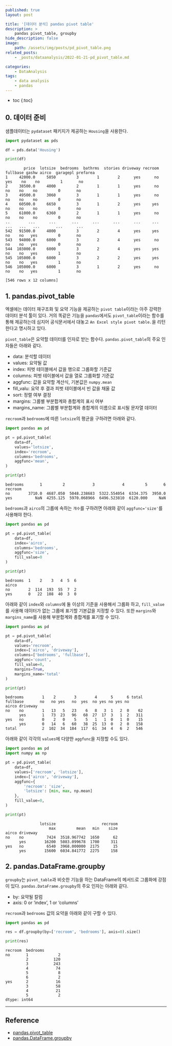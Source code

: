 ```yaml
---
published: true
layout: post

title: '[데이터 분석] pandas pivot table'
description: >
    pandas pivot_table, groupby
hide_description: false
image:
    path: /assets/img/posts/pd_pivot_table.png
related_posts:
    - _posts/dataanalysis/2022-01-21-pd_pivot_table.md

categories:
    - DataAnalysis
tags:
    - data analysis
    - pandas
---
```

* toc
{:toc}

## 0. 데이터 준비

샘플데이터는 `pydataset` 패키지가 제공하는 `Housing`을 사용한다.  

```python
import pydataset as pds

df = pds.data('Housing')

print(df)
```
```
        price  lotsize  bedrooms  bathrms  stories driveway recroom fullbase gashw airco  garagepl prefarea
1     42000.0     5850         3        1        2      yes      no      yes    no    no         1       no
2     38500.0     4000         2        1        1      yes      no       no    no    no         0       no
3     49500.0     3060         3        1        1      yes      no       no    no    no         0       no
4     60500.0     6650         3        1        2      yes     yes       no    no    no         0       no
5     61000.0     6360         2        1        1      yes      no       no    no    no         0       no
..        ...      ...       ...      ...      ...      ...     ...      ...   ...   ...       ...      ...
542   91500.0     4800         3        2        4      yes     yes       no    no   yes         0       no
543   94000.0     6000         3        2        4      yes      no       no    no   yes         0       no
544  103000.0     6000         3        2        4      yes     yes       no    no   yes         1       no
545  105000.0     6000         3        2        2      yes     yes       no    no   yes         1       no
546  105000.0     6000         3        1        2      yes      no       no    no   yes         1       no

[546 rows x 12 columns]
```

## 1. pandas.pivot_table

엑셀에는 데이터 재구조화 및 요약 기능을 제공하는 `pivot table`이라는 아주 강력한 데이터 분석 툴이 있다. 거의 똑같은 기능을 `pandas`에서도 `pivot_table`이라는 함수를 통해 제공하는데 심지어 공식문서에서 대놓고 `An Excel style pivot table.`을 리턴한다고 명시하고 있다.  

`pivot_table`은 요약할 데이터를 인자로 받는 함수다. `pandas.pivot_table`의 주요 인자들은 아래와 같다.  

- data: 분석할 데이터  
- values: 요약될 값  
- index: 피벗 테이블에서 값을 행으로 그룹화할 기준값  
- columns: 피벗 테이블에서 값을 열로 그룹화할 기준값  
- aggfunc: 값을 요약할 계산식, 기본값은 `numpy.mean`  
- fill_valu: 요약 후 결과 피벗 테이블에서 빈 값을 채울 값  
- sort: 정렬 여부 결정  
- margins: 그룹별 부분합계와 총합계의 표시 여부  
- margins_name: 그룹별 부분합계와 총합계의 이름으로 표시될 문자열 데이터  

`recroom`과 `bedrooms`에 따른 `lotsize`의 평균을 구하려면 아래와 같다.  

```python
import pandas as pd

pt = pd.pivot_table(
    data=df,
    values='lotsize',
    index='recroom',
    columns='bedrooms',
    aggfunc='mean',
)

print(pt)
```
```
bedrooms       1         2            3            4         5       6
recroom
no        3710.0  4687.050  5048.238683  5322.554054  6334.375  3950.0
yes          NaN  4255.125  5970.068966  6496.523810  6120.000     NaN
```

`bedrooms`과 `airco`의 그룹에 속하는 `개수`를 구하려면 아래와 같이 `aggfunc='size'`를 사용해야 한다.  

```python
import pandas as pd

pt = pd.pivot_table(
    data=df,
    index='airco',
    columns='bedrooms',
    aggfunc='size',
    fill_value=0
)

print(pt)
```
```
bedrooms  1    2    3   4  5  6
airco
no        2  114  193  55  7  2
yes       0   22  108  40  3  0
```

아래와 같이 `index`와 `columns`에 둘 이상의 기준을 사용해서 그룹화 하고, `fill_value`를 사용해 데이터가 없는 그룹에 표기할 기본값을 지정할 수 있다. 또한 `margins`와 `margins_name`를 사용해 부분합계와 총합계를 표기할 수 있다.  

```python
import pandas as pd

pt = pd.pivot_table(
    data=df,
    values='recroom',
    index=['airco', 'driveway'],
    columns=['bedrooms', 'fullbase'],
    aggfunc='count',
    fill_value=0,
    margins=True,
    margins_name='total'
)

print(pt)
```
```
bedrooms        1    2        3        4      5      6 total
fullbase       no   no yes   no  yes  no yes no yes no
airco driveway
no    no        1   13   5   23    6   8   3  1   2  0    62
      yes       1   73  23   96   68  27  17  3   1  2   311
yes   no        0    2   0    5    5   1   1  0   1  0    15
      yes       0   14   6   60   38  25  13  0   2  0   158
total           2  102  34  184  117  61  34  4   6  2   546
```

아래와 같이 각각의 `values`에 다양한 `aggfunc`을 지정할 수도 있다.  

```python
import pandas as pd
import numpy as np

pt = pd.pivot_table(
    data=df,
    values=['recroom', 'lotsize'],
    index=['airco', 'driveway'],
    aggfunc={
        'recroom': 'size',
        'lotsize': [min, max, np.mean]
    },
    fill_value=0,
)

print(pt)
```
```
               lotsize                    recroom
                   max         mean   min    size
airco driveway
no    no          7424  3518.967742  1650      62
      yes        16200  5083.099678  1700     311
yes   no          6540  3968.000000  2175      15
      yes        15600  6034.841772  2275     158
```

## 2. pandas.DataFrame.groupby

`groupby`는 `pivot_table`과 비슷한 기능을 하는 DataFrame의 메서드로 그룹화에 강점이 있다. `pandas.DataFrame.groupby`의 주요 인자는 아래와 같다.  

- by: 요약될 칼럼  
- axis: 0 or ‘index’, 1 or ‘columns’  

`recroom`과 `bedrooms` 값의 요약을 아래와 같이 구할 수 있다.  

```python
import pandas as pd

res = df.groupby(by=['recroom', 'bedrooms'], axis=0).size()

print(res)
```
```
recroom  bedrooms
no       1             2
         2           120
         3           243
         4            74
         5             8
         6             2
yes      2            16
         3            58
         4            21
         5             2
dtype: int64
```

---
## Reference
- [pandas.pivot_table](https://pandas.pydata.org/docs/reference/api/pandas.pivot_table.html)
- [pandas.DataFrame.groupby](https://pandas.pydata.org/docs/reference/api/pandas.DataFrame.groupby.html)